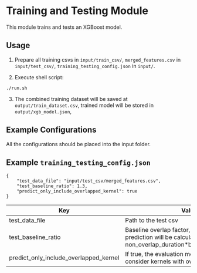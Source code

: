 # Training and Testing Module
This module trains and tests an XGBoost model.

## Usage
1. Prepare all training csvs in `input/train_csv/`, `merged_features.csv` in `input/test_csv/`, `training_testing_config.json` in `input/`.

2. Execute shell script:
```
./run.sh
```

3. The combined training dataset will be saved at `output/train_dataset.csv`, trained model will be stored in `output/xgb_model.json`, 

## Example Configurations

All the configurations should be placed into the input folder.

## Example `training_testing_config.json`
```
{
    "test_data_file": "input/test_csv/merged_features.csv",
    "test_baseline_ratio": 1.3,
    "predict_only_include_overlapped_kernel": true
}
```

|Key|Value|
|-|-|
|test_data_file|Path to the test csv|
|test_baseline_ratio|Baseline overlap factor, the baseline prediction will be calculated by non_overlap_duration*baseline_overlap_factor|
|predict_only_include_overlapped_kernel|If true, the evaluation metrics will only consider kernels with overlap|
